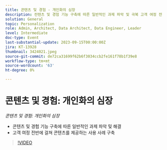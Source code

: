 ```yaml
---
title: 콘텐츠 및 경험 - 개인화의 심장
description: 컨텐츠 및 경험 기능 구축에 따른 일반적인 과제 파악 및 극복 고객 여정 전반에 걸쳐 컨텐츠를 유도하는 활용 사례 구축
solution: General
topic: Personalization
role: Admin, Architect, Data Architect, Data Engineer, Leader
level: Intermediate
doc-type: Event
last-substantial-update: 2023-09-15T00:00:00Z
jira: KT-13928
thumbnail: 3424021.jpeg
source-git-commit: de72ca31699f62b6f3034ccb2fe161f78b1f39e8
workflow-type: tm+mt
source-wordcount: '63'
ht-degree: 0%

---
```



# 콘텐츠 및 경험: 개인화의 심장

*콘텐츠 및 경험: 개인화의 심장*

* 콘텐츠 및 경험 기능 구축에 따른 일반적인 과제 파악 및 해결
* 고객 여정 전반에 걸쳐 콘텐츠를 제공하는 사용 사례 구축

>[!VIDEO](https://video.tv.adobe.com/v/3424021/?learn=on)

